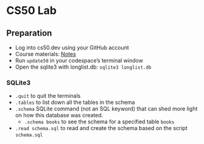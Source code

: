# CS50 Lab
## Preparation
- Log into cs50.dev using your GitHub account
- Course materials: [Notes](https://cs50.harvard.edu/sql/2023/)
- Run `update50` in your codespace’s terminal window
- Open the sqlite3 with longlist.db: `sqlite3 longlist.db`
### SQLite3
- `.quit` to quit the terminals
- `.tables` to list down all the tables in the schema
- `.schema` SQLite command (not an SQL keyword) that can shed more light on how this database was created.
  - `.schema books`  to see the schema for a specified table `books`
- `.read schema.sql` to read and create the schema based on the script `schema.sql`
  
